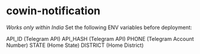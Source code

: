 # cowin-notification
*Works only within India*
Set the following ENV variables before deployment:

API_ID (Telegram API)
API_HASH (Telegram API)
PHONE (Telegram Account Number)
STATE (Home State)
DISTRICT (Home District)
